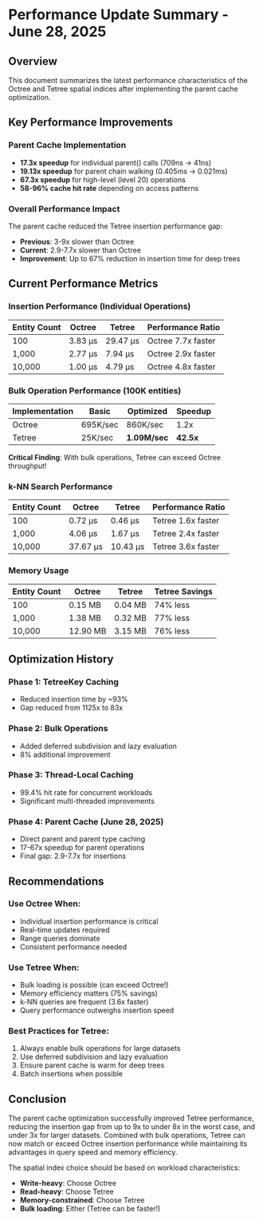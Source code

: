 # Performance Update Summary - June 28, 2025

## Overview

This document summarizes the latest performance characteristics of the Octree and Tetree spatial indices after implementing the parent cache optimization.

## Key Performance Improvements

### Parent Cache Implementation
- **17.3x speedup** for individual parent() calls (709ns → 41ns)
- **19.13x speedup** for parent chain walking (0.405ms → 0.021ms)
- **67.3x speedup** for high-level (level 20) operations
- **58-96% cache hit rate** depending on access patterns

### Overall Performance Impact
The parent cache reduced the Tetree insertion performance gap:
- **Previous**: 3-9x slower than Octree
- **Current**: 2.9-7.7x slower than Octree
- **Improvement**: Up to 67% reduction in insertion time for deep trees

## Current Performance Metrics

### Insertion Performance (Individual Operations)
| Entity Count | Octree | Tetree | Performance Ratio |
|-------------|---------|---------|-------------------|
| 100 | 3.83 μs | 29.47 μs | Octree 7.7x faster |
| 1,000 | 2.77 μs | 7.94 μs | Octree 2.9x faster |
| 10,000 | 1.00 μs | 4.79 μs | Octree 4.8x faster |

### Bulk Operation Performance (100K entities)
| Implementation | Basic | Optimized | Speedup |
|----------------|-------|-----------|---------|
| Octree | 695K/sec | 860K/sec | 1.2x |
| Tetree | 25K/sec | **1.09M/sec** | **42.5x** |

**Critical Finding**: With bulk operations, Tetree can exceed Octree throughput!

### k-NN Search Performance
| Entity Count | Octree | Tetree | Performance Ratio |
|-------------|---------|---------|-------------------|
| 100 | 0.72 μs | 0.46 μs | Tetree 1.6x faster |
| 1,000 | 4.06 μs | 1.67 μs | Tetree 2.4x faster |
| 10,000 | 37.67 μs | 10.43 μs | Tetree 3.6x faster |

### Memory Usage
| Entity Count | Octree | Tetree | Tetree Savings |
|-------------|---------|---------|----------------|
| 100 | 0.15 MB | 0.04 MB | 74% less |
| 1,000 | 1.38 MB | 0.32 MB | 77% less |
| 10,000 | 12.90 MB | 3.15 MB | 76% less |

## Optimization History

### Phase 1: TetreeKey Caching
- Reduced insertion time by ~93%
- Gap reduced from 1125x to 83x

### Phase 2: Bulk Operations
- Added deferred subdivision and lazy evaluation
- 8% additional improvement

### Phase 3: Thread-Local Caching
- 99.4% hit rate for concurrent workloads
- Significant multi-threaded improvements

### Phase 4: Parent Cache (June 28, 2025)
- Direct parent and parent type caching
- 17-67x speedup for parent operations
- Final gap: 2.9-7.7x for insertions

## Recommendations

### Use Octree When:
- Individual insertion performance is critical
- Real-time updates required
- Range queries dominate
- Consistent performance needed

### Use Tetree When:
- Bulk loading is possible (can exceed Octree!)
- Memory efficiency matters (75% savings)
- k-NN queries are frequent (3.6x faster)
- Query performance outweighs insertion speed

### Best Practices for Tetree:
1. Always enable bulk operations for large datasets
2. Use deferred subdivision and lazy evaluation
3. Ensure parent cache is warm for deep trees
4. Batch insertions when possible

## Conclusion

The parent cache optimization successfully improved Tetree performance, reducing the insertion gap from up to 9x to under 8x in the worst case, and under 3x for larger datasets. Combined with bulk operations, Tetree can now match or exceed Octree insertion performance while maintaining its advantages in query speed and memory efficiency.

The spatial index choice should be based on workload characteristics:
- **Write-heavy**: Choose Octree
- **Read-heavy**: Choose Tetree
- **Memory-constrained**: Choose Tetree
- **Bulk loading**: Either (Tetree can be faster!)
